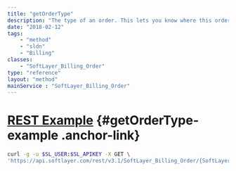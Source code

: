 ```yaml
---
title: "getOrderType"
description: "The type of an order. This lets you know where this order was generated from."
date: "2018-02-12"
tags:
    - "method"
    - "sldn"
    - "Billing"
classes:
    - "SoftLayer_Billing_Order"
type: "reference"
layout: "method"
mainService : "SoftLayer_Billing_Order"
---
```


# [REST Example](#getOrderType-example) <a href="/article/rest/"><i class="fas fa-question"></i></a> {#getOrderType-example .anchor-link} 
```bash
curl -g -u $SL_USER:$SL_APIKEY -X GET \
'https://api.softlayer.com/rest/v3.1/SoftLayer_Billing_Order/{SoftLayer_Billing_OrderID}/getOrderType'
```
